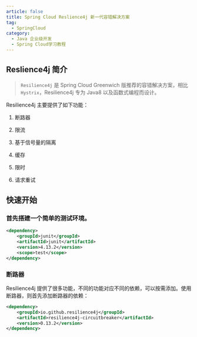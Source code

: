 ```yaml
---
article: false
title: Spring Cloud Reslience4j 新一代容错解决方案
tag:
  - SpringCloud
category:
  - Java 企业级开发
  - Spring Cloud学习教程
---
```


## Reslience4j 简介

> `Resilience4j` 是 Spring Cloud Greenwich 版推荐的容错解决方案，相比` Hystrix`，Resilience4j 专为 Java8 以及函数式编程而设计。

Resilience4j 主要提供了如下功能：

1. 断路器

2. 限流

3. 基于信号量的隔离

4. 缓存
5. 限时
6. 请求重试

## 快速开始

### 首先搭建一个简单的测试环境。

```xml
<dependency>
    <groupId>junit</groupId>
    <artifactId>junit</artifactId>
    <version>4.13.2</version>
    <scope>test</scope>
</dependency>
```

### 断路器

Resilience4j 提供了很多功能，不同的功能对应不同的依赖，可以按需添加。使用断路器，则首先添加断路器的依赖：

```xml
<dependency>
    <groupId>io.github.resilience4j</groupId>
    <artifactId>resilience4j-circuitbreaker</artifactId>
    <version>0.13.2</version>
</dependency>
```






